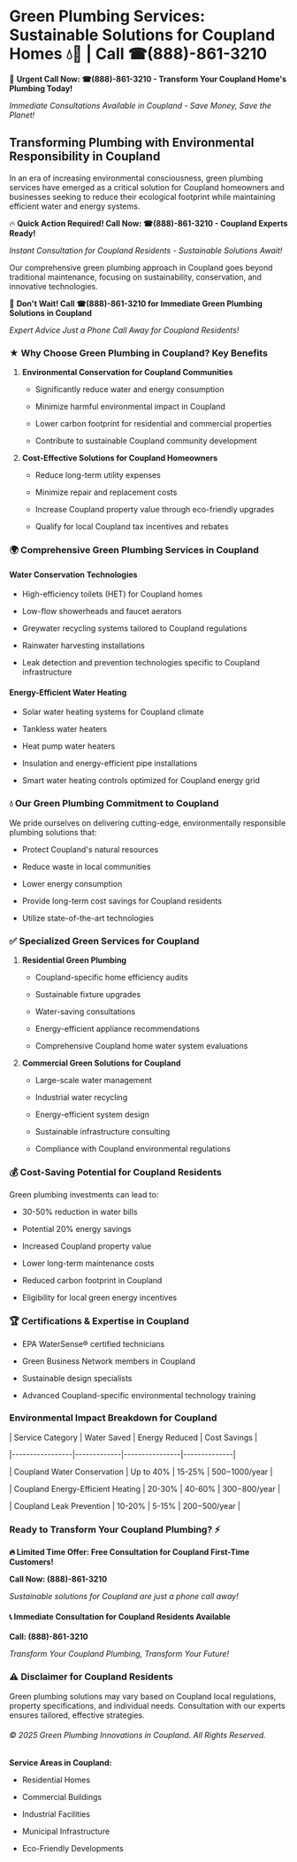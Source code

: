 # Green Plumbing Services: Sustainable Solutions for Coupland Homes 💧🌿 | Call ☎(888)-861-3210

🚨 **Urgent Call Now: ☎(888)-861-3210 - Transform Your Coupland Home's Plumbing Today!**
*Immediate Consultations Available in Coupland - Save Money, Save the Planet!*

## Transforming Plumbing with Environmental Responsibility in Coupland

In an era of increasing environmental consciousness, green plumbing services have emerged as a critical solution for Coupland homeowners and businesses seeking to reduce their ecological footprint while maintaining efficient water and energy systems. 

🔥 **Quick Action Required! Call Now: ☎(888)-861-3210 - Coupland Experts Ready!**
*Instant Consultation for Coupland Residents - Sustainable Solutions Await!*

Our comprehensive green plumbing approach in Coupland goes beyond traditional maintenance, focusing on sustainability, conservation, and innovative technologies.

🚨 **Don't Wait! Call ☎(888)-861-3210 for Immediate Green Plumbing Solutions in Coupland**
*Expert Advice Just a Phone Call Away for Coupland Residents!*

### ★ Why Choose Green Plumbing in Coupland? Key Benefits

1. **Environmental Conservation for Coupland Communities** 
   - Significantly reduce water and energy consumption
   - Minimize harmful environmental impact in Coupland
   - Lower carbon footprint for residential and commercial properties
   - Contribute to sustainable Coupland community development

2. **Cost-Effective Solutions for Coupland Homeowners** 
   - Reduce long-term utility expenses
   - Minimize repair and replacement costs
   - Increase Coupland property value through eco-friendly upgrades
   - Qualify for local Coupland tax incentives and rebates

### 🌍 Comprehensive Green Plumbing Services in Coupland

#### Water Conservation Technologies
- High-efficiency toilets (HET) for Coupland homes
- Low-flow showerheads and faucet aerators
- Greywater recycling systems tailored to Coupland regulations
- Rainwater harvesting installations
- Leak detection and prevention technologies specific to Coupland infrastructure

#### Energy-Efficient Water Heating
- Solar water heating systems for Coupland climate
- Tankless water heaters
- Heat pump water heaters
- Insulation and energy-efficient pipe installations
- Smart water heating controls optimized for Coupland energy grid

### 💧 Our Green Plumbing Commitment to Coupland

We pride ourselves on delivering cutting-edge, environmentally responsible plumbing solutions that:
- Protect Coupland's natural resources
- Reduce waste in local communities
- Lower energy consumption
- Provide long-term cost savings for Coupland residents
- Utilize state-of-the-art technologies

### ✅ Specialized Green Services for Coupland

1. **Residential Green Plumbing**
   - Coupland-specific home efficiency audits
   - Sustainable fixture upgrades
   - Water-saving consultations
   - Energy-efficient appliance recommendations
   - Comprehensive Coupland home water system evaluations

2. **Commercial Green Solutions for Coupland**
   - Large-scale water management
   - Industrial water recycling
   - Energy-efficient system design
   - Sustainable infrastructure consulting
   - Compliance with Coupland environmental regulations

### 💰 Cost-Saving Potential for Coupland Residents

Green plumbing investments can lead to:
- 30-50% reduction in water bills
- Potential 20% energy savings
- Increased Coupland property value
- Lower long-term maintenance costs
- Reduced carbon footprint in Coupland
- Eligibility for local green energy incentives

### 🏆 Certifications & Expertise in Coupland

- EPA WaterSense® certified technicians
- Green Business Network members in Coupland
- Sustainable design specialists
- Advanced Coupland-specific environmental technology training

### Environmental Impact Breakdown for Coupland

| Service Category | Water Saved | Energy Reduced | Cost Savings |
|-----------------|-------------|----------------|--------------|
| Coupland Water Conservation | Up to 40% | 15-25% | $500-$1000/year |
| Coupland Energy-Efficient Heating | 20-30% | 40-60% | $300-$800/year |
| Coupland Leak Prevention | 10-20% | 5-15% | $200-$500/year |

### Ready to Transform Your Coupland Plumbing? ⚡

**🔥 Limited Time Offer: Free Consultation for Coupland First-Time Customers!**

**Call Now: (888)-861-3210**
*Sustainable solutions for Coupland are just a phone call away!*

#### 📞 Immediate Consultation for Coupland Residents Available

**Call: (888)-861-3210**
*Transform Your Coupland Plumbing, Transform Your Future!*

### ⚠️ Disclaimer for Coupland Residents

Green plumbing solutions may vary based on Coupland local regulations, property specifications, and individual needs. Consultation with our experts ensures tailored, effective strategies.

###### © 2025 Green Plumbing Innovations in Coupland. All Rights Reserved.

**Service Areas in Coupland:** 
- Residential Homes
- Commercial Buildings
- Industrial Facilities
- Municipal Infrastructure
- Eco-Friendly Developments